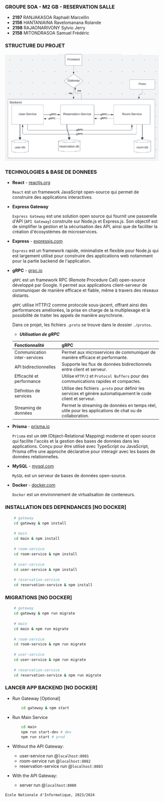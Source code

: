 ### GROUPE SOA - M2 GB - RESERVATION SALLE 
- **2197** RANJAKASOA Raphaël Marcellin
- **2156** HANTANIAINA Ravelomanana Rolande
- **2198** RAJAONARIVONY Sylvio Jerry
- **2158** MITONDRASOA Samuel Frédéric

### STRUCTURE DU PROJET
![Project Structure](./assets/grpc.png)

### TECHNOLOGIES & BASE DE DONNEES

- **React** - [reactjs.org](https://reactjs.org/)

    `React` est un framework JavaScript open-source qui permet de construire des applications interactives. 

- **Express Gateway**

    `Express Gateway` est une solution open source qui fournit une passerelle d'API (`API Gateway`) construite sur Node.js et Express.js. Son objectif est de simplifier la gestion et la sécurisation des API, ainsi que de faciliter la création d'écosystèmes de microservices.

- **Express** - [expressjs.com](https://expressjs.com/)

    `Express` est un framework rapide, minimaliste et flexible pour Node.js qui est largement utilisé pour construire des applications web notamment pour la partie backend de l'application. 

- **gRPC** - [grpc.io](https://grpc.io/)

    `gRPC` est un framework RPC (Remote Procedure Call) open-source développé par Google. Il permet aux applications client-serveur de communiquer de manière efficace et fiable, même à travers des réseaux distants. 

    `gRPC` utilise HTTP/2 comme protocole sous-jacent, offrant ainsi des performances améliorées, la prise en charge de la multiplexage et la possibilité de traiter les appels de manière asynchrone.

    Dans ce projet, les fichiers `.proto` se trouve dans le dossier `./protos`.

    - ***Utilisation de gRPC*** 

    | Fonctionnalité     |   gRPC            |
    | ------------------ | ----------------- |
    | Communication inter-services | Permet aux microservices de communiquer de manière efficace et performante. |
    | API bidirectionnelles | Supporte les flux de données bidirectionnels entre client et serveur. |
    | Efficacité et performance | Utilise `HTTP/2` et `Protocol Buffers` pour des communications rapides et compactes.|
    | Définition de services | Utilise des fichiers `.proto` pour définir les services et génère automatiquement le code client et serveur.|
    | Streaming de données | Permet le streaming de données en temps réel, utile pour les applications de chat ou de collaboration.|

- **Prisma** - [prisma.io](https://prisma.io/)

    `Prisma` est un `ORM` (Object-Relational Mapping) moderne et open source qui facilite l'accès et la gestion des bases de données dans les applications. Conçu pour être utilisé avec TypeScript ou JavaScript, Prisma offre une approche déclarative pour interagir avec les bases de données relationnelles.

- **MySQL** - [mysql.com](https://www.mysql.com/)

    `MySQL` est un serveur de bases de données open-source.

- **Docker** - [docker.com](https://www.docker.com/)

    `Docker` est un environnement de virtualisation de conteneurs.

### INSTALLATION DES DEPENDANCES [NO DOCKER]
```bash
    # gateway
    cd gateway & npm install

    # main
    cd main & npm install

    # room-service  
    cd room-service & npm install

    # user-service
    cd user-service & npm install

    # reservation-service
    cd reservation-service & npm install
```
### MIGRATIONS [NO DOCKER]
```bash
    # gateway
    cd gateway & npm run migrate

    # main
    cd main & npm run migrate

    # room-service  
    cd room-service & npm run migrate

    # user-service
    cd user-service & npm run migrate

    # reservation-service
    cd reservation-service & npm run migrate
```

### LANCER APP BACKEND [NO DOCKER]

- Run Gateway [Optional]
    ```bash
        cd gateway & npm start
    ```

- Run Main Service
    ```bash
        cd main
        npm run start-dev # dev
        npm run start # prod
    ```

- Without the API Gateway:
    * user-service run @`localhost:8081`
    * room-service run @`localhost:8082`
    * reservation-service run @`localhost:8083`

- With the API Gateway:
    * server run @`localhost:8080`

`Ecole Nationale d'Informatique, 2023/2024`

